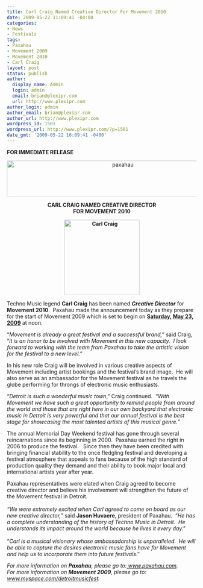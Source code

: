```yaml
---
title: Carl Craig Named Creative Director For Movement 2010
date: 2009-05-22 11:09:41 -04:00
categories:
- News
- Festivals
tags:
- Paxahau
- Movement 2009
- Movement 2010
- Carl Craig
layout: post
status: publish
author:
  display_name: Admin
  login: admin
  email: brian@plexipr.com
  url: http://www.plexipr.com
author_login: admin
author_email: brian@plexipr.com
author_url: http://www.plexipr.com
wordpress_id: 1501
wordpress_url: http://www.plexipr.com/?p=1501
date_gmt: '2009-05-22 16:09:41 -0400'
---
```


<p><strong> FOR IMMEDIATE RELEASE </strong></p>
<p style="text-align: center;">
<p style="text-align: center;"><a href="http://www.paxahau.com"><img class="size-full wp-image-1502 aligncenter" title="paxahau" src="http://www.plexipr.com/wp-content/uploads/2009/05/paxahau22.gif" alt="paxahau" width="600" height="95" /></a></p>
<p style="text-align: center;"><strong>CARL CRAIG NAMED CREATIVE DIRECTOR<br />
FOR MOVEMENT 2010</strong></p>
<p style="text-align: center;"><strong><img class="alignnone size-full wp-image-1503" title="Carl Craig" src="http://www.plexipr.com/wp-content/uploads/2009/05/carlcraig.jpg" alt="Carl Craig" width="200" height="200" /><br />
</strong></p>
<p>Techno Music legend <strong>Carl Craig</strong> has been named <em><strong>Creative Director</strong></em> for <strong>Movement 2010</strong>.  Paxahau made the announcement today as they prepare for the start of Movement 2009 which is set to begin on <span style="text-decoration: underline;"><strong>Saturday, May 23, 2009</strong></span> at noon.</p>
<p>“<em>Movement is already a great festival and a successful brand,</em>” said Craig, “<em>it is an honor to be involved with Movement in this new capacity.  I look forward to working with the team from Paxahau to take the artistic vision for the festival to a new level.” </em></p>
<p>In his new role Craig will be involved in various creative aspects of Movement including artist bookings and the festival’s brand image.  He will also serve as an ambassador for the Movement festival as he travels the globe performing for throngs of electronic music enthusiasts.</p>
<p>“<em>Detroit is such a wonderful music town</em>,” Craig continued.  <em>“With Movement we have such a great opportunity to remind people from around the world and those that are right here in our own backyard that electronic music in Detroit is very powerful and that our annual festival is the best stage for showcasing the most talented artists of this musical genre.”</em></p>
<p>The annual Memorial Day Weekend festival has gone through several reincarnations since its beginning in 2000.  Paxahau earned the right in 2006 to produce the festival.   Since then they have been credited with bringing financial stability to the once fledgling festival and developing a festival atmosphere that appeals to fans because of the high standard of production quality they demand and their ability to book major local and international artists year after year.</p>
<p>Paxahau representatives were elated when Craig agreed to become creative director and believe his involvement will strengthen the future of the Movement festival in Detroit.<br />
<em><br />
“We were extremely excited when Carl agreed to come on board as our new creative director,</em>” said <strong>Jason Huvaere</strong>, president of Paxahau.  “<em>He has a complete understanding of the history of Techno Music in Detroit.  He understands its impact around the world because he lives it every day."<br />
</em><br />
“<em>Carl is a musical visionary whose ambassadorship is unparalleled.  He will be able to capture the desires electronic music fans have for Movement and help us to incorporate them into future festivals</em>.”</p>
<p><em>For more information on <strong>Paxahau</strong>, please go to:<a href="http://"> www.paxahau.com</a>.<br />
For more information on <strong>Movement 2009</strong>, please go to: <a href="http://">www.myspace.com/detroitmusicfest</a>. </em></p>
